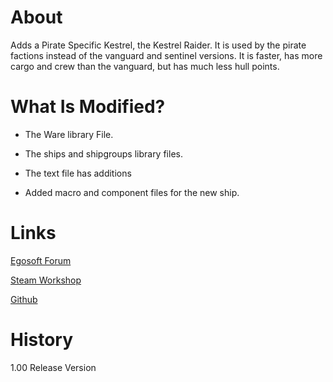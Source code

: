 # About

Adds a Pirate Specific Kestrel, the Kestrel Raider. It is used by the pirate factions instead of the vanguard and sentinel versions. It is faster, has more cargo and crew than the vanguard, but has much less hull points.

# What Is Modified?

* The Ware library File.

* The ships and shipgroups library files.

* The text file has additions

* Added macro and component files for the new ship.

# Links

[Egosoft Forum](https://forum.egosoft.com/viewtopic.php?f=181&t=419858)

[Steam Workshop](https://steamcommunity.com/sharedfiles/filedetails/?id=1909071060)

[Github](https://github.com/rovermicrover/x4-pirate-kestrel-raider)

# History

1.00 Release Version